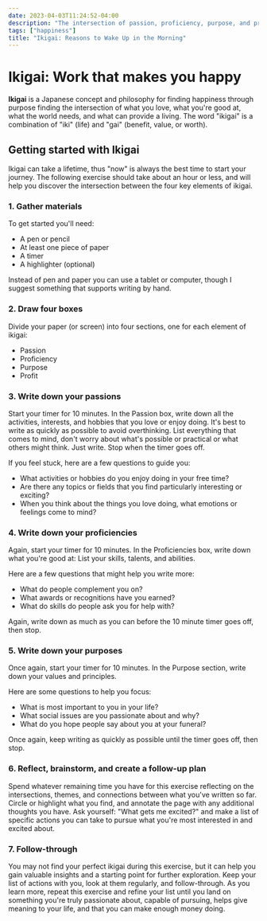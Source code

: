 ```yaml
---
date: 2023-04-03T11:24:52-04:00
description: "The intersection of passion, proficiency, purpose, and profit"
tags: ["happiness"]
title: "Ikigai: Reasons to Wake Up in the Morning"
---
```


# Ikigai: Work that makes you happy

**Ikigai** is a Japanese concept and philosophy for finding happiness through purpose finding the intersection of what you love, what you're good at, what the world needs, and what can provide a living. The word "ikigai" is a combination of "iki" (life) and "gai" (benefit, value, or worth).

## Getting started with Ikigai

Ikigai can take a lifetime, thus "now" is always the best time to start your journey. The following exercise should take about an hour or less, and will help you discover the intersection between the four key elements of ikigai.

### 1. Gather materials

To get started you'll need:

* A pen or pencil
* At least one piece of paper
* A timer
* A highlighter (optional)

Instead of pen and paper you can use a tablet or computer, though I suggest something that supports writing by hand.

### 2. Draw four boxes

Divide your paper (or screen) into four sections, one for each element of ikigai:

* Passion
* Proficiency
* Purpose
* Profit

### 3. Write down your passions

Start your timer for 10 minutes. In the Passion box, write down all the activities, interests, and hobbies that you love or enjoy doing. It's best to write as quickly as possible to avoid overthinking. List everything that comes to mind, don't worry about what's possible or practical or what others might think. Just write. Stop when the timer goes off.

If you feel stuck, here are a few questions to guide you:

* What activities or hobbies do you enjoy doing in your free time?
* Are there any topics or fields that you find particularly interesting or exciting?
* When you think about the things you love doing, what emotions or feelings come to mind?

### 4. Write down your proficiencies

Again, start your timer for 10 minutes. In the Proficiencies box, write down what you're good at: List your skills, talents, and abilities.

Here are a few questions that might help you write more:

* What do people complement you on?
* What awards or recognitions have you earned?
* What do skills do people ask you for help with?

Again, write down as much as you can before the 10 minute timer goes off, then stop.

### 5. Write down your purposes

Once again, start your timer for 10 minutes. In the Purpose section, write down your values and principles.

Here are some questions to help you focus:

* What is most important to you in your life?
* What social issues are you passionate about and why?
* What do you hope people say about you at your funeral?

Once again, keep writing as quickly as possible until the timer goes off, then stop.

### 6. Reflect, brainstorm, and create a follow-up plan

Spend whatever remaining time you have for this exercise reflecting on the intersections, themes, and connections between what you've written so far. Circle or highlight what you find, and annotate the page with any additional thoughts you have. Ask yourself: "What gets me excited?" and make a list of specific actions you can take to pursue what you're most interested in and excited about.

### 7. Follow-through

You may not find your perfect ikigai during this exercise, but it can help you gain valuable insights and a starting point for further exploration. Keep your list of actions with you, look at them regularly, and follow-through. As you learn more, repeat this exercise and refine your list until you land on something you're truly passionate about, capable of pursuing, helps give meaning to your life, and that you can make enough money doing.
